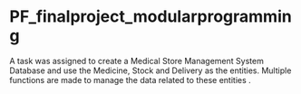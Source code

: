 # PF_finalproject_modularprogramming
A task was assigned to create a Medical Store Management System Database and use the Medicine, Stock and Delivery as the entities. Multiple functions are made to manage the data related to these entities .
